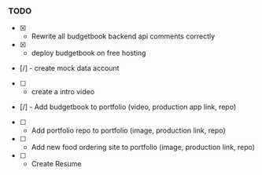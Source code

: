 ### TODO

- [x] - Rewrite all budgetbook backend api comments correctly
- [x] - deploy budgetbook on free hosting
- [/] - create mock data account
- [ ] - create a intro video 
- [/] - Add budgetbook to portfolio (video, production app link, repo)
- [ ] - Add portfolio repo to portfolio (image, production link, repo)
- [ ] - Add new food ordering site to portfolio (image, production link, repo)
- [ ] - Create Resume